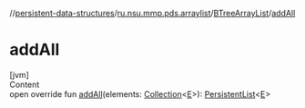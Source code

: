 //[persistent-data-structures](../../index.md)/[ru.nsu.mmp.pds.arraylist](../index.md)/[BTreeArrayList](index.md)/[addAll](add-all.md)



# addAll  
[jvm]  
Content  
open override fun [addAll](add-all.md)(elements: [Collection](https://kotlinlang.org/api/latest/jvm/stdlib/kotlin.collections/-collection/index.html)<[E](index.md)>): [PersistentList](../-persistent-list/index.md)<[E](index.md)>  



